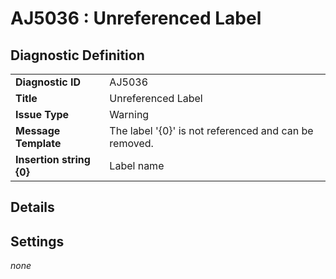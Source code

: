 # AJ5036 : Unreferenced Label

## Diagnostic Definition

<table>
  <tr>
    <td class="header"><b>Diagnostic ID</b></td>
    <td>AJ5036</td>
  </tr>
  <tr>
    <td class="header"><b>Title</b></td>
    <td>Unreferenced Label</td>
  </tr>
  <tr>
    <td class="header"><b>Issue Type</b></td>
    <td>Warning</td>
  </tr>
  <tr>
    <td class="header"><b>Message Template</b></td>
    <td>The label '{0}' is not referenced and can be removed.</td>
  </tr>
    <tr>
    <td class="header"><b>Insertion string {0}</b></td>
    <td>Label name</td>
  </tr>

</table>

## Details



## Settings

*none*

